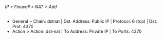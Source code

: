 ###### IP > Firewall > NAT > Add
- General > Chain: dstnat | Dst. Address: Public IP | Protocol: 6 (tcp) | Dst. Prot: 4370
- Action > Action: dst-nat | To Address: Private IP | To Ports: 4370
